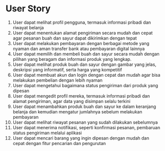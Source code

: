 # User Story

1. User dapat melihat profil pengguna, termasuk informasi pribadi dan riwayat belanja
2. User dapat menentukan alamat pengiriman secara mudah dan cepat agar pesanan buah dan sayur dapat dikirimkan dengan tepat
3. User dapat melakukan pembayaran dengan berbagai metode yang nyaman dan aman transfer bank atau pembayaran digital lainnya
4. User dapat memilih dan membeli buah dan sayur secara mudah dengan pilihan yang beragam dan informasi produk yang lengkap.
5. User dapat melihat produk buah dan sayur dengan gambar yang jelas, deskripsi yang informatif, serta harga yang kompetitif
6. User dapat membuat akun dan login dengan cepat dan mudah agar bisa melakukan pembelian dengan lebih nyaman
7. User dapat mengetahui bagaimana status pengiriman dari produk yang dipesan
8. User dapat mengedit profil mereka, termasuk informasi pribadi dan alamat pengiriman, agar data yang disimpan selalu terkini
9. User dapat menambahkan produk buah dan sayur ke dalam keranjang belanja dan kemudian mengatur jumlahnya sebelum melakukan pembayaran
10. User dapat melihat riwayat pesanan yang sudah dilakukan sebelumnya
11. User dapat menerima notifikasi, seperti konfirmasi pesanan, pembaruan status pengiriman melalui aplikasi
12. User dapat mencari barang yang ingin dipesan dengan mudah dan cepat dengan fitur pencarian dan pengurutan
